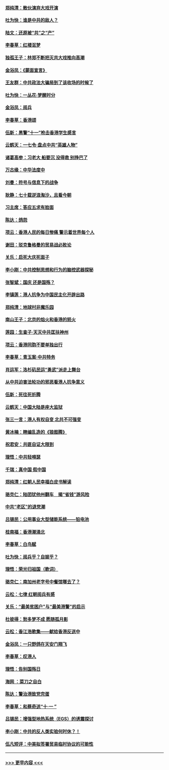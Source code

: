 #### [郑纯清：散伙演弃大戏开演](../pages/nsc993/n11570826.md?t=10060444) 
#### [吐为快：谁是中共的敌人？](../pages/nsc993/n11570817.md?t=10060444) 
#### [陆文：还原被“共”之“产”](../pages/nsc993/n11570798.md?t=10060444) 
#### [李春草：红楼沤梦](../pages/nsc993/n11569673.md?t=10060444) 
#### [独孤王子：林郑不断把灭共大戏推向高潮](../pages/nsc993/n11569381.md?t=10060444) 
#### [金浴凤：《蒙面宣言》](../pages/nsc993/n11569368.md?t=10060444) 
#### [王友群：中共政法大骗局到了该收场的时候了](../pages/nsc993/n11568940.md?t=10060444) 
#### [吐为快：一丛花‧梦醒时分](../pages/nsc993/n11567491.md?t=10060444) 
#### [金浴凤：阅兵](../pages/nsc993/n11567454.md?t=10060444) 
#### [李春草：香港颂](../pages/nsc993/n11567444.md?t=10060444) 
#### [伍新：黑警“十一”枪击香港学生感言](../pages/nsc993/n11567426.md?t=10060444) 
#### [云鹤天：一七令‧盘点中共“英雄人物”](../pages/nsc993/n11567091.md?t=10060444) 
#### [诸葛高参：习老大 船要沉 没得救 别挣巴了](../pages/nsc993/n11566976.md?t=10060444) 
#### [万古缘：中华法度中](../pages/nsc993/n11566726.md?t=10060444) 
#### [刘曼：符号与信息下的战争](../pages/nsc993/n11564655.md?t=10060444) 
#### [耿静：七十载逆浪淘沙，且看今朝](../pages/nsc993/n11564520.md?t=10060444) 
#### [习主席：答应五求有脸面](../pages/nsc993/n11563953.md?t=10060444) 
#### [陈达：鸽怨](../pages/nsc993/n11561879.md?t=10060444) 
#### [项云：香港人民的每日惨痛  警示着世界每个人](../pages/nsc993/n11559273.md?t=10060444) 
#### [谢田：驳克鲁格曼的贸易战必败论](../pages/nsc993/n11555840.md?t=10060444) 
#### [关乐：启死大庆死面子](../pages/nsc993/n11556823.md?t=10060444) 
#### [李小刚：中共控制思想和行为的脑控武器探秘](../pages/nsc993/n11556776.md?t=10060444) 
#### [张智斌：国庆  还是国殇？](../pages/nsc993/n11556617.md?t=10060444) 
#### [李镇莲：港人抗争为中国民主化开辟出路](../pages/nsc993/n11556570.md?t=10060444) 
#### [郑纯清：地球村非魔乐园](../pages/nsc993/n11555415.md?t=10060444) 
#### [南山王子：北京的焰火和香港的怒火](../pages/nsc993/n11555318.md?t=10060444) 
#### [莲园：生查子·天灭中共匡扶神州](../pages/nsc993/n11555302.md?t=10060444) 
#### [项云：香港同胞不要单独出行](../pages/nsc993/n11555276.md?t=10060444) 
#### [李春草：青玉案‧中共特务](../pages/nsc993/n11552356.md?t=10060444) 
#### [肖运军：洛杉矶民运“勇武”派走上舞台](../pages/nsc993/n11551595.md?t=10060444) 
#### [从中共迫害法轮功的邪恶看港人抗争意义](../pages/nsc993/n11540858.md?t=10060444) 
#### [伍新：死往死折腾](../pages/nsc993/n11550174.md?t=10060444) 
#### [云鹤天：中国大陆是座大监狱](../pages/nsc993/n11550155.md?t=10060444) 
#### [张三一言：港人有权自变 北共不可强变](../pages/nsc993/n11550132.md?t=10060444) 
#### [黄冰楠：瞎编乱造的《狼图腾》](../pages/nsc993/n11550082.md?t=10060444) 
#### [祝君安：共匪自证大限到](../pages/nsc993/n11550041.md?t=10060444) 
#### [理悟：中共轻嘚瑟](../pages/nsc993/n11547978.md?t=10060444) 
#### [千瑞：真中国 假中国](../pages/nsc993/n11547865.md?t=10060444) 
#### [郑纯清：红朝人民幸福白皮书解读](../pages/nsc993/n11547499.md?t=10060444) 
#### [骆克仁：陆团犹他州翻车　揭“省钱”游风险](../pages/nsc993/n11546977.md?t=10060444) 
#### [中共“老区”的退党潮](../pages/nsc993/n11545995.md?t=10060444) 
#### [吕锡民：公用事业大型储能系统——铅电池](../pages/nsc993/n11545701.md?t=10060444) 
#### [桂南福：香港潮涌北](../pages/nsc993/n11545682.md?t=10060444) 
#### [李春草：白鸟赋](../pages/nsc993/n11545663.md?t=10060444) 
#### [吐为快：阅兵乎？自娱乎？](../pages/nsc993/n11545625.md?t=10060444) 
#### [理悟：荣光归祖国（歌词）](../pages/nsc993/n11545616.md?t=10060444) 
#### [骆克仁：南加州老字号中餐馆哪去了？](../pages/nsc993/n11545120.md?t=10060444) 
#### [云松：七律 红朝阅兵有感](../pages/nsc993/n11542394.md?t=10060444) 
#### [关乐：“最美贫困户”与“最美港警”的启示](../pages/nsc993/n11542252.md?t=10060444) 
#### [杜彼得：愁多梦不成 愿随孤月影](../pages/nsc993/n11540296.md?t=10060444) 
#### [云松：香江浩歌集——献给香港反送中](../pages/nsc993/n11540149.md?t=10060444) 
#### [金浴凤：一只野鸽在天安门翔飞](../pages/nsc993/n11540280.md?t=10060444) 
#### [李春草：叹港人](../pages/nsc993/n11540119.md?t=10060444) 
#### [理悟：告别国殇日](../pages/nsc993/n11539610.md?t=10060444) 
#### [海网 ：菜刀之自白](../pages/nsc993/n11539597.md?t=10060444) 
#### [陈达：警治港致党完蛋](../pages/nsc993/n11538127.md?t=10060444) 
#### [李春草：和蔡奇送“十·一 ”](../pages/nsc993/n11537810.md?t=10060444) 
#### [吕锡民：增强型地热系统（EGS）的诱震探讨](../pages/nsc993/n11537765.md?t=10060444) 
#### [李小刚：中共的反人类实验何时休？！](../pages/nsc993/n11537669.md?t=10060444) 
#### [伍凡短评：中美拟签署贸易临时协议的可能性](../pages/nsc993/n11536773.md?t=10060444) 

----
#### [ >>> 更早内容 <<< ](../indexes/nsc993-earlier.md)
